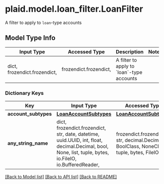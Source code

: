 # plaid.model.loan_filter.LoanFilter

A filter to apply to `loan`-type accounts

## Model Type Info
Input Type | Accessed Type | Description | Notes
------------ | ------------- | ------------- | -------------
dict, frozendict.frozendict,  | frozendict.frozendict,  | A filter to apply to &#x60;loan&#x60;-type accounts | 

### Dictionary Keys
Key | Input Type | Accessed Type | Description | Notes
------------ | ------------- | ------------- | ------------- | -------------
**account_subtypes** | [**LoanAccountSubtypes**](LoanAccountSubtypes.md) | [**LoanAccountSubtypes**](LoanAccountSubtypes.md) |  | 
**any_string_name** | dict, frozendict.frozendict, str, date, datetime, uuid.UUID, int, float, decimal.Decimal, bool, None, list, tuple, bytes, io.FileIO, io.BufferedReader,  | frozendict.frozendict, str, decimal.Decimal, BoolClass, NoneClass, tuple, bytes, FileIO | any string name can be used but the value must be the correct type | [optional]

[[Back to Model list]](../../README.md#documentation-for-models) [[Back to API list]](../../README.md#documentation-for-api-endpoints) [[Back to README]](../../README.md)

